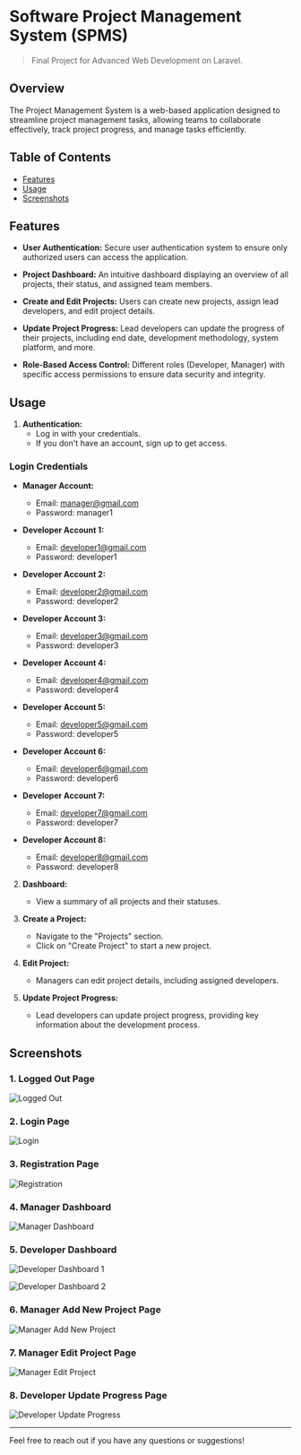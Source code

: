 # Software Project Management System (SPMS)
> Final Project for Advanced Web Development on Laravel.

## Overview

The Project Management System is a web-based application designed to streamline project management tasks, allowing teams to collaborate effectively, track project progress, and manage tasks efficiently.

## Table of Contents

- [Features](#features)
- [Usage](#usage)
- [Screenshots](#screenshots)

## Features

- **User Authentication:** Secure user authentication system to ensure only authorized users can access the application.

- **Project Dashboard:** An intuitive dashboard displaying an overview of all projects, their status, and assigned team members.

- **Create and Edit Projects:** Users can create new projects, assign lead developers, and edit project details.

- **Update Project Progress:** Lead developers can update the progress of their projects, including end date, development methodology, system platform, and more.

- **Role-Based Access Control:** Different roles (Developer, Manager) with specific access permissions to ensure data security and integrity.

## Usage

1. **Authentication:**
   - Log in with your credentials.
   - If you don't have an account, sign up to get access.
  
### Login Credentials

- **Manager Account:**
  - Email: manager@gmail.com
  - Password: manager1

- **Developer Account 1:**
  - Email: developer1@gmail.com
  - Password: developer1

- **Developer Account 2:**
  - Email: developer2@gmail.com
  - Password: developer2

- **Developer Account 3:**
  - Email: developer3@gmail.com
  - Password: developer3

- **Developer Account 4:**
  - Email: developer4@gmail.com
  - Password: developer4

- **Developer Account 5:**
  - Email: developer5@gmail.com
  - Password: developer5

- **Developer Account 6:**
  - Email: developer6@gmail.com
  - Password: developer6

- **Developer Account 7:**
  - Email: developer7@gmail.com
  - Password: developer7

- **Developer Account 8:**
  - Email: developer8@gmail.com
  - Password: developer8

2. **Dashboard:**
   - View a summary of all projects and their statuses.

3. **Create a Project:**
   - Navigate to the "Projects" section.
   - Click on "Create Project" to start a new project.

4. **Edit Project:**
   - Managers can edit project details, including assigned developers.

5. **Update Project Progress:**
   - Lead developers can update project progress, providing key information about the development process.

## Screenshots

### 1. Logged Out Page
![Logged Out](https://github.com/yusup-rd/projectmanagement/assets/71926209/d9de46e9-9aee-458c-a114-e076afece2a2)

### 2. Login Page
![Login](https://github.com/yusup-rd/projectmanagement/assets/71926209/755f4274-f98f-4075-aa50-90acbae5480a)

### 3. Registration Page
![Registration](https://github.com/yusup-rd/projectmanagement/assets/71926209/447665cd-6163-47b2-9132-cf1c11d98c93)

### 4. Manager Dashboard
![Manager Dashboard](https://github.com/yusup-rd/projectmanagement/assets/71926209/dfda3c04-fbe9-47b6-9a35-70307b3eee3b)

### 5. Developer Dashboard
![Developer Dashboard 1](https://github.com/yusup-rd/projectmanagement/assets/71926209/713904ff-2068-4cef-8741-e1d59ca22e09)

![Developer Dashboard 2](https://github.com/yusup-rd/projectmanagement/assets/71926209/53b293e3-b543-4250-847f-1b1c3b5e663b)


### 6. Manager Add New Project Page
![Manager Add New Project](https://github.com/yusup-rd/projectmanagement/assets/71926209/75bebb45-cf7b-4c9b-b54a-1f7888dc0cb2)

### 7. Manager Edit Project Page
![Manager Edit Project](https://github.com/yusup-rd/projectmanagement/assets/71926209/8e35f78f-3b01-4f86-8280-6a93360f739a)

### 8. Developer Update Progress Page
![Developer Update Progress](https://github.com/yusup-rd/projectmanagement/assets/71926209/57f03517-097d-415a-b914-cbb83cbde7bb)


---

Feel free to reach out if you have any questions or suggestions!
